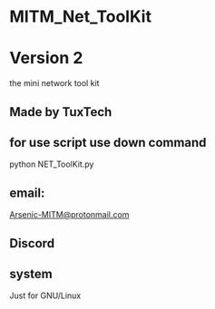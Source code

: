# MITM_Net_ToolKit

# Version 2


the mini network tool kit
## Made by TuxTech
## for use script use down command
python NET_ToolKit.py

## email:

Arsenic-MITM@protonmail.com
## Discord
## system
Just for GNU/Linux
